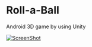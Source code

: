 # Roll-a-Ball

Android 3D game by using Unity 

[![ScreenShot](http://i.giphy.com/5MrwIw8dhu1XO.gif)](https://www.youtube.com/watch?v=vlhy_m8SrX0)
